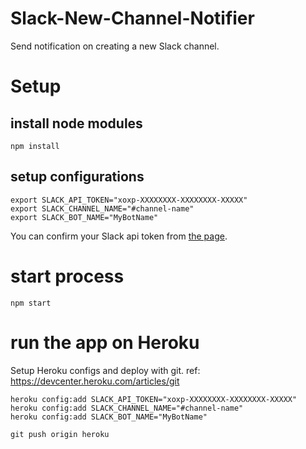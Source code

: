 # Slack-New-Channel-Notifier
Send notification on creating a new Slack channel.

# Setup
## install node modules
```
npm install
```

## setup configurations
```
export SLACK_API_TOKEN="xoxp-XXXXXXXX-XXXXXXXX-XXXXX"
export SLACK_CHANNEL_NAME="#channel-name"
export SLACK_BOT_NAME="MyBotName"
```
You can confirm your Slack api token from [the page](https://api.slack.com/web).

# start process
```
npm start
```

# run the app on Heroku
Setup Heroku configs and deploy with git.
ref: https://devcenter.heroku.com/articles/git

```
heroku config:add SLACK_API_TOKEN="xoxp-XXXXXXXX-XXXXXXXX-XXXXX"
heroku config:add SLACK_CHANNEL_NAME="#channel-name"
heroku config:add SLACK_BOT_NAME="MyBotName"

git push origin heroku
```

